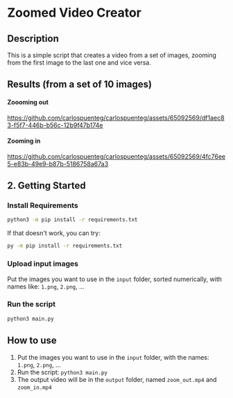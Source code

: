 # Zoomed Video Creator

## Description

This is a simple script that creates a video from a set of images, zooming from the first image to the last one and vice versa.

## Results (from a set of 10 images)

#### Zoooming out

https://github.com/carlospuenteg/carlospuenteg/assets/65092569/df1aec83-f5f7-446b-b56c-12b9f47b174e

#### Zooming in

https://github.com/carlospuenteg/carlospuenteg/assets/65092569/4fc76ee5-e83b-49e9-b87b-5186758a67a3


## 2. Getting Started

### Install Requirements

```bash
python3 -m pip install -r requirements.txt
```

If that doesn't work, you can try:

```bash
py -m pip install -r requirements.txt
```


### Upload input images

Put the images you want to use in the `input` folder, sorted numerically, with names like: `1.png`, `2.png`, ...


### Run the script

```bash
python3 main.py
```

## How to use

1. Put the images you want to use in the `input` folder, with the names: `1.png`, `2.png`, ...
2. Run the script: `python3 main.py`
3. The output video will be in the `output` folder, named `zoom_out.mp4` and `zoom_in.mp4`

